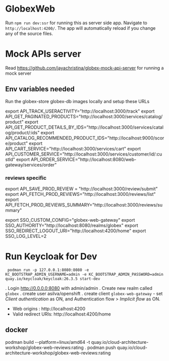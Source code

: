 # GlobexWeb

Run `npm run dev:ssr` for running this as server side app. Navigate to `http://localhost:4200/`. The app will automatically reload if you change any of the source files.


# Mock APIs server

Read https://github.com/jayachristina/globex-mock-api-server for running a mock server

## Env variables needed
Run the globex-store  globex-db images locally and setup these URLs

export API_TRACK_USERACTIVITY="http://localhost:3000/track"
export API_GET_PAGINATED_PRODUCTS="http://localhost:3000/services/catalog/product"
export API_GET_PRODUCT_DETAILS_BY_IDS="http://localhost:3000/services/catalog/product/:ids" 
export API_CATALOG_RECOMMENDED_PRODUCT_IDS="http://localhost:9000/score/product"
export API_CART_SERVICE="http://localhost:3000/services/cart"
export API_CUSTOMER_SERVICE="http://localhost:3000/services/customer/id/:custId"
export API_ORDER_SERVICE="http://localhost:8080/web-gateway/services/order"

### reviews specific
export API_SAVE_PROD_REVIEW = "http://localhost:3000/review/submit"
export API_FETCH_PROD_REVIEWS="http://localhost:3000/reviews/list"
export API_FETCH_PROD_REVIEWS_SUMMARY="http://localhost:3000/reviews/summary"
  
export SSO_CUSTOM_CONFIG="globex-web-gateway"
export SSO_AUTHORITY="http://localhost:8080/realms/globex"
export SSO_REDIRECT_LOGOUT_URI="http://localhost:4200/home"
export SSO_LOG_LEVEL=2

# Run Keycloak for Dev
```
 podman run -p 127.0.0.1:8080:8080 -e KC_BOOTSTRAP_ADMIN_USERNAME=admin -e KC_BOOTSTRAP_ADMIN_PASSWORD=admin quay.io/keycloak/keycloak:26.3.5 start-dev
```

. Login http://0.0.0.0:8080 with admin/admin 
. Create new realm called `globex`
. create user asilva/openshift
. create client `globex-web-gateway` - set *Client authentication* as ON, and  Authentication flow > *Implicit flow* as ON. 

-  Web origins : http://localhost:4200
- Valid redirect URIs: http://localhost:4200/home



## docker

podman build --platform=linux/amd64 -t quay.io/cloud-architecture-workshop/globex-web-reviews:rating . 
podman push quay.io/cloud-architecture-workshop/globex-web-reviews:rating

